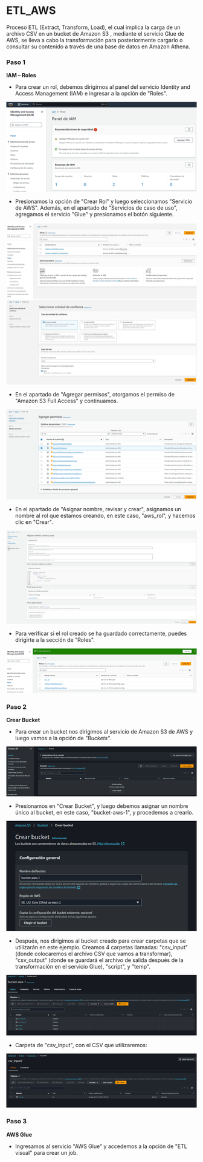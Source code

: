 # ETL_AWS

Proceso ETL (Extract, Transform, Load), el cual implica la carga de un archivo CSV en un bucket de Amazon S3 , mediante el servicio Glue de AWS, se lleva a cabo la transformación para posteriormente cargarlo o consultar su contenido a través de una base de datos en Amazon Athena.


### Paso 1

**IAM – Roles**

- Para crear un rol, debemos dirigirnos al panel del servicio Identity and Access Management (IAM) e ingresar a la opción de "Roles".

![img_1](file/img_1.png)

- Presionamos la opción de "Crear Rol" y luego seleccionamos "Servicio de AWS". Además, en el apartado de "Servicios de caso de uso", agregamos el servicio "Glue" y presionamos el botón siguiente.

![img_2](file/img_2.png) ![img_3](file/img_3.png)

- En el apartado de "Agregar permisos", otorgamos el permiso de "Amazon S3 Full Access" y continuamos.

![img_4](file/img_4.png)

- En el apartado de "Asignar nombre, revisar y crear", asignamos un nombre al rol que estamos creando, en este caso, "aws_rol", y hacemos clic en "Crear".

![img_5](file/img_5.png)

- Para verificar si el rol creado se ha guardado correctamente, puedes dirigirte a la sección de "Roles".

![img_6](file/img_6.png)

### Paso 2

**Crear Bucket**

- Para crear un bucket nos dirigimos al servicio de Amazon S3 de AWS y luego vamos a la opción de *"Buckets"*.

![img_7](file/img_7.png)

- Presionamos en "Crear Bucket", y luego debemos asignar un nombre único al bucket, en este caso, "bucket-aws-1", y procedemos a crearlo.

![img_8](file/img_8.png)

- Después, nos dirigimos al bucket creado para crear carpetas que se utilizarán en este ejemplo.
Creamos 4 carpetas llamadas: "csv_input" (donde colocaremos el archivo CSV que vamos a transformar), "csv_output" (donde se guardará el archivo de salida después de la transformación en el servicio Glue), "script", y "temp".

![img_9](file/img_9.png)

- Carpeta de "csv_input", con el CSV que utilizaremos:

![img_10](file/img_10.png)



### Paso 3

**AWS Glue**

- Ingresamos al servicio "AWS Glue" y accedemos a la opción de "ETL visual" para crear un job.















